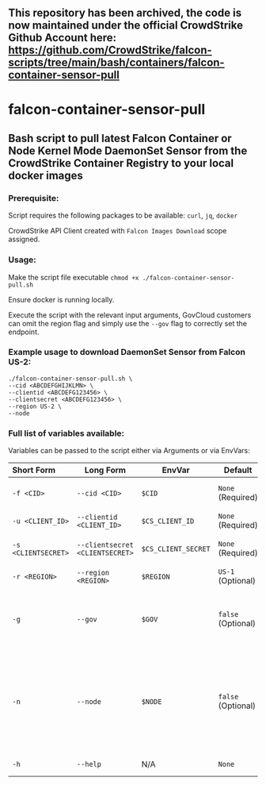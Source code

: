 ## This repository has been archived, the code is now maintained under the official CrowdStrike Github Account here: https://github.com/CrowdStrike/falcon-scripts/tree/main/bash/containers/falcon-container-sensor-pull


# falcon-container-sensor-pull
## Bash script to pull latest Falcon Container or Node Kernel Mode DaemonSet Sensor from the CrowdStrike Container Registry to your local docker images

### Prerequisite: 
Script requires the following packages to be available: `curl`, `jq`, `docker`

CrowdStrike API Client created with `Falcon Images Download` scope assigned.
### Usage:
Make the script file executable `chmod +x ./falcon-container-sensor-pull.sh`

Ensure docker is running locally.

Execute the script with the relevant input arguments, GovCloud customers can omit the region flag and simply use the `--gov` flag to correctly set the endpoint.

### Example usage to download DaemonSet Sensor from Falcon US-2:
```
./falcon-container-sensor-pull.sh \
--cid <ABCDEFGHIJKLMN> \
--clientid <ABCDEFG123456> \
--clientsecret <ABCDEFG123456> \
--region US-2 \
--node
```
### Full list of variables available:
Variables can be passed to the script either via Arguments or via EnvVars:

| Short Form         | Long Form                      | EnvVar             | Default           |Description                                                                             | 
|:-------------------|--------------------------------|--------------------|-------------------|----------------------------------------------------------------------------------------|
| `-f <CID>`         | `--cid <CID>`                  | `$CID`             | `None` (Required) |CrowdStrike Customer ID (CID)                                                           | 
| `-u <CLIENT_ID>`   | `--clientid <CLIENT_ID>`       | `$CS_CLIENT_ID`    | `None` (Required) |CrowdStrike API Client ID                                                               | 
| `-s <CLIENTSECRET>`| `--clientsecret <CLIENTSECRET>`| `$CS_CLIENT_SECRET`| `None` (Required) |CrowdStrike API Client Secret                                                           | 
| `-r <REGION>`      | `--region <REGION>`            | `$REGION`          | `US-1` (Optional) |CrowdStrike Region                                                                      | 
| `-g`               | `--gov`                        | `$GOV`            | `false` (Optional)|Flag to set falcon API endpoints and registry to falcon gov cloud|
| `-n`               | `--node`                       | `$NODE`            | `false` (Optional)|Flag to download Node Sensor, if not set script defaults to downloading container sensor| 
| `-h`               | `--help`                       | N/A                | `None`            |Display help message                                                                    | 



